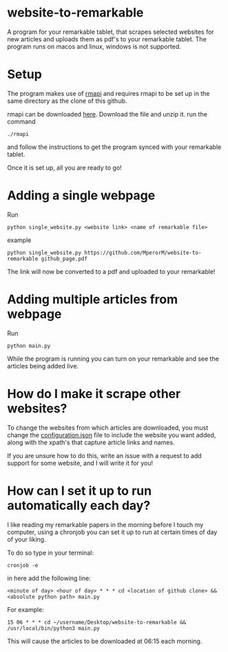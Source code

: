 # website-to-remarkable
A program for your remarkable tablet, that scrapes selected websites for new articles and uploads them as pdf's to your remarkable tablet. The program runs on macos and linux, windows is not supported.

# Setup 
The program makes use of [rmapi](https://github.com/juruen/rmapi) and requires rmapi to be set up in the same directory as the clone of this github.

rmapi can be downloaded [here](https://github.com/juruen/rmapi/releases). Download the file and unzip it. run the command

```
./rmapi
```
and follow the instructions to get the program synced with your remarkable tablet.

Once it is set up, all you are ready to go!

# Adding a single webpage
Run
```
python single_website.py <website link> <name of remarkable file>
```
example

```
python single_website.py https://github.com/MperorM/website-to-remarkable github_page.pdf
```

The link will now be converted to a pdf and uploaded to your remarkable!

# Adding multiple articles from webpage
Run
```
python main.py
```
While the program is running you can turn on your remarkable and see the articles being added live.

# How do I make it scrape other websites?

To change the websites from which articles are downloaded, you must change the [configuration.json](configuration.json) file to include the website you want added, along with the xpath's that capture article links and names.

If you are unsure how to do this, write an issue with a request to add support for some website, and I will write it for you!

# How can I set it up to run automatically each day?
I like reading my remarkable papers in the morning before I touch my computer, using a chronjob you can set it up to run at certain times of day of your liking.

To do so type in your terminal:

```
cronjob -e
```

in here add the following line:

```
<minute of day> <hour of day> * * * cd <location of github clone> && <absolute python path> main.py
```
For example:
```
15 06 * * * cd ~/username/Desktop/website-to-remarkable && /usr/local/bin/python3 main.py
```
This will cause the articles to be downloaded at 06:15 each morning.
